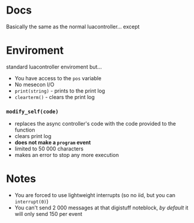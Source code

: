 # Docs
Basically the same as the normal luacontroller... except

# Enviroment
standard luacontroller enviroment but...
- You have access to the `pos` variable
- No mesecon I/O
- `print(string)` - prints to the print log
- `clearterm()` - clears the print log
### `modify_self(code)`
- replaces the async controller's code with the code provided to the function 
- clears print log
- **does not make a `program` event**
- limited to 50 000 characters
- makes an error to stop any more execution
# Notes
- You are forced to use lightweight interrupts (so no iid, but you can `interrupt(0)`)
- You can't send 2 000 messages at that digistuff noteblock, *by default* it will only send 150 per event